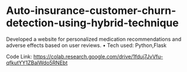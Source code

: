 # Auto-insurance-customer-churn-detection-using-hybrid-technique


Developed a website for personalized medication recommendations and adverse effects based on user
reviews.
• Tech used: Python,Flask

Code Link: https://colab.research.google.com/drive/1fduj7JvVfu-qfkutYY1ZBalWdo5RNEbt
